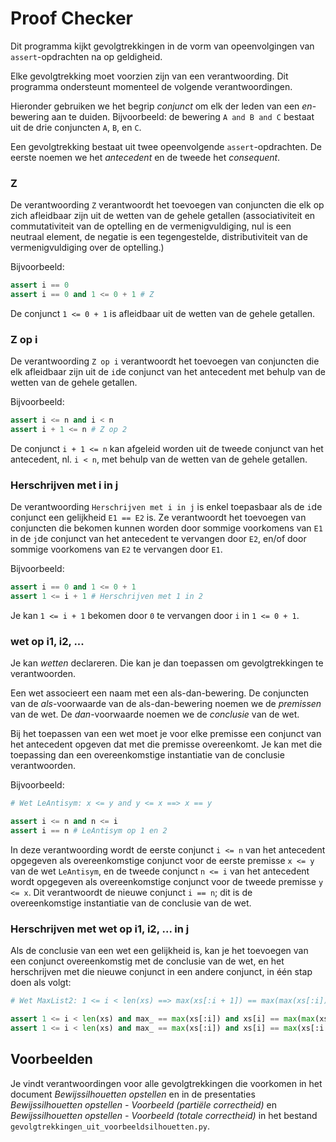 # Proof Checker

Dit programma kijkt gevolgtrekkingen in de vorm van opeenvolgingen van `assert`-opdrachten na op geldigheid.

Elke gevolgtrekking moet voorzien zijn van een verantwoording. Dit programma ondersteunt momenteel de volgende
verantwoordingen.

Hieronder gebruiken we het begrip *conjunct* om elk der leden van een *en*-bewering aan te duiden.
Bijvoorbeeld: de bewering `A and B and C` bestaat uit de drie conjuncten `A`, `B`, en `C`. 

Een gevolgtrekking bestaat uit twee opeenvolgende `assert`-opdrachten. De eerste noemen we
het *antecedent* en de tweede het *consequent*.

### Z

De verantwoording `Z` verantwoordt het toevoegen van conjuncten die elk op zich afleidbaar zijn uit de
wetten van de gehele getallen (associativiteit en commutativiteit van de optelling en de vermenigvuldiging, nul is een
neutraal element, de negatie is een tegengestelde, distributiviteit van de vermenigvuldiging over de optelling.)

Bijvoorbeeld:
```python
assert i == 0
assert i == 0 and 1 <= 0 + 1 # Z
```

De conjunct `1 <= 0 + 1` is afleidbaar uit de wetten van de gehele getallen.

### Z op i

De verantwoording `Z op i` verantwoordt het toevoegen van conjuncten die elk afleidbaar zijn
uit de `i`de conjunct van het antecedent met behulp van de wetten van de gehele getallen.

Bijvoorbeeld:
```python
assert i <= n and i < n
assert i + 1 <= n # Z op 2
```
De conjunct `i + 1 <= n` kan afgeleid worden uit de tweede conjunct van het antecedent, nl.
`i < n`, met behulp van
de wetten van de gehele getallen.

### Herschrijven met i in j

De verantwoording `Herschrijven met i in j` is enkel toepasbaar als de `i`de conjunct een gelijkheid `E1 == E2` is.
Ze verantwoordt het toevoegen van conjuncten die bekomen kunnen worden door sommige voorkomens van `E1` in de
`j`de conjunct van het antecedent te vervangen door `E2`, en/of door sommige voorkomens van `E2` te vervangen door `E1`.

Bijvoorbeeld:
```python
assert i == 0 and 1 <= 0 + 1
assert 1 <= i + 1 # Herschrijven met 1 in 2
```
Je kan `1 <= i + 1` bekomen door `0` te vervangen door `i` in `1 <= 0 + 1`.

### wet op i1, i2, ...

Je kan *wetten* declareren. Die kan je dan toepassen om gevolgtrekkingen te verantwoorden.

Een wet associeert een naam met een als-dan-bewering. De conjuncten van de *als*-voorwaarde van de als-dan-bewering
noemen we de *premissen* van de wet. De *dan*-voorwaarde noemen we de *conclusie* van de wet.

Bij het toepassen van een wet moet je voor
elke premisse een conjunct van het antecedent opgeven dat met
die premisse overeenkomt. Je kan met die toepassing dan een overeenkomstige instantiatie van de conclusie verantwoorden.

Bijvoorbeeld:
```python
# Wet LeAntisym: x <= y and y <= x ==> x == y

assert i <= n and n <= i
assert i == n # LeAntisym op 1 en 2
```
In deze verantwoording wordt de eerste conjunct `i <= n` van het antecedent opgegeven als overeenkomstige
conjunct voor de eerste premisse `x <= y` van de wet `LeAntisym`, en de tweede conjunct `n <= i` van het
antecedent wordt opgegeven als overeenkomstige conjunct voor de tweede premisse `y <= x`.
Dit verantwoordt de nieuwe conjunct `i == n`; dit is de overeenkomstige instantiatie van de conclusie van de wet.

### Herschrijven met wet op i1, i2, ... in j

Als de conclusie van een wet een gelijkheid is, kan je het toevoegen van een conjunct overeenkomstig met de conclusie
van de wet, en het herschrijven met die nieuwe conjunct in een andere conjunct, in één stap doen als volgt:

```python
# Wet MaxList2: 1 <= i < len(xs) ==> max(xs[:i + 1]) == max(max(xs[:i]), xs[i])

assert 1 <= i < len(xs) and max_ == max(xs[:i]) and xs[i] == max(max(xs[:i]), xs[i])
assert 1 <= i < len(xs) and max_ == max(xs[:i]) and xs[i] == max(xs[:i + 1]) # Herschrijven met MaxList2 op 1 en 2 in 4
```

## Voorbeelden

Je vindt verantwoordingen voor alle gevolgtrekkingen die voorkomen in het document *Bewijssilhouetten opstellen* en in
de presentaties *Bewijssilhouetten opstellen - Voorbeeld (partiële correctheid)* en
*Bewijssilhouetten opstellen - Voorbeeld (totale correctheid)* in het bestand
`gevolgtrekkingen_uit_voorbeeldsilhouetten.py`.

